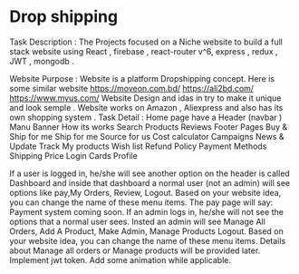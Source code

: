 # Drop shipping
Task Description : 
The Projects focused on a Niche website to build a full stack website using React , firebase , react-router v^6, express , redux , JWT , mongodb .

Website Purpose : 
Website is a platform Dropshipping concept. Here is some similar website 
https://moveon.com.bd/
https://ali2bd.com/
https://www.myus.com/
Website Design and idas in try to make it unique and look semple .
Website works on Amazon , Aliexpress and also has its own shopping system .
Task Detail : 
Home page have a 
Header (navbar )
Manu 
Banner 
How its works 
Search 
Products 
Reviews 
Footer
Pages 
Buy & Ship for me
Ship for me 
Source for us 
Cost calculator 
Campaigns 
News & Update 
Track My products 
Wish list 
Refund Policy 
Payment Methods 
Shipping Price 
Login 
Cards 
Profile

If a user is logged in, he/she will see another option on the header is called Dashboard and inside that dashboard a normal user (not an admin) will see options like pay,My Orders, Review, Logout. Based on your website idea, you can change the name of these menu items. The pay page will say: Payment system coming soon.
If an admin logs in, he/she will not see the options that a normal user sees. Insted an admin will see Manage All Orders, Add A Product, Make Admin, Manage Products Logout. Based on your website idea, you can change the name of these menu items. Details about Manage all orders or Manage products will be provided later.
Implement jwt token.
Add some animation while applicable.
